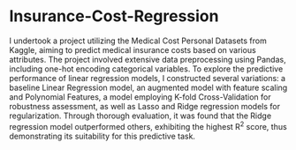 # Insurance-Cost-Regression

I undertook a project utilizing the Medical Cost Personal Datasets from Kaggle, aiming to predict medical insurance costs based on various attributes. The project involved extensive data preprocessing using Pandas, including one-hot encoding categorical variables. To explore the predictive performance of linear regression models, I constructed several variations: a baseline Linear Regression model, an augmented model with feature scaling and Polynomial Features, a model employing K-fold Cross-Validation for robustness assessment, as well as Lasso and Ridge regression models for regularization. Through thorough evaluation, it was found that the Ridge regression model outperformed others, exhibiting the highest R<sup>2</sup> score, thus demonstrating its suitability for this predictive task.
